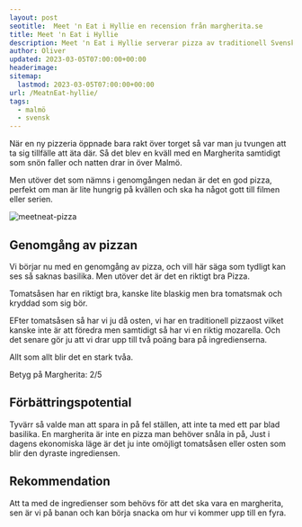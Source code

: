 ```yaml
---
layout: post
seotitle:  Meet 'n Eat i Hyllie en recension från margherita.se
title: Meet 'n Eat i Hyllie
description: Meet 'n Eat i Hyllie serverar pizza av traditionell Svensk stil till lunch och snabba filmkvällar. Däremot saknar de en riktig margherita, men bara nästan.
author: Oliver
updated: 2023-03-05T07:00:00+00:00
headerimage:
sitemap:
  lastmod: 2023-03-05T07:00:00+00:00
url: /MeatnEat-hyllie/
tags:
  - malmö
  - svensk
---
```


När en ny pizzeria öppnade bara rakt över torget så var man ju tvungen att ta sig tillfälle att äta där. Så det blev en kväll med en Margherita samtidigt som snön faller och natten drar in över Malmö.

Men utöver det som nämns i genomgången nedan är det en god pizza, perfekt om man är lite hungrig på kvällen och ska ha något gott till filmen eller serien.

![meetneat-pizza](https://imgur.com/8r8W35D.jpg)

## Genomgång av pizzan

Vi börjar nu med en genomgång av pizza, och vill här säga som tydligt kan ses så saknas basilika. Men utöver det är det en riktigt bra Pizza.

Tomatsåsen har en riktigt bra, kanske lite blaskig men bra tomatsmak och kryddad som sig bör.

EFter tomatsåsen så har vi ju då osten, vi har en traditionell pizzaost vilket kanske inte är att föredra men samtidigt så har vi en riktig mozarella. Och det senare gör ju att vi drar upp till två poäng bara på ingredienserna.

Allt som allt blir det en stark tvåa.

Betyg på Margherita: 2/5

## Förbättringspotential

Tyvärr så valde man att spara in på fel ställen, att inte ta med ett par blad basilika. En margherita är inte en pizza man behöver snåla in på, Just i dagens ekonomiska läge är det ju inte omöjligt tomatsåsen eller osten som blir den dyraste ingrediensen.

## Rekommendation

Att ta med de ingredienser som behövs för att det ska vara en margherita, sen är vi på banan och kan börja snacka om hur vi kommer upp till en fyra.
